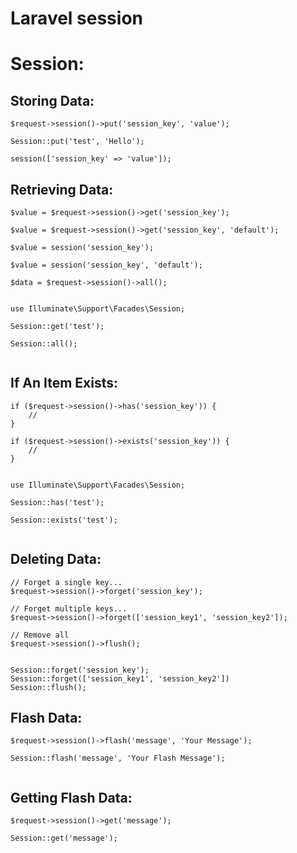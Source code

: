 # Laravel session

# Session:
## Storing Data:
```
$request->session()->put('session_key', 'value');

Session::put('test', 'Hello');

session(['session_key' => 'value']);
``` 

## Retrieving Data:
```
$value = $request->session()->get('session_key');

$value = $request->session()->get('session_key', 'default');

$value = session('session_key');

$value = session('session_key', 'default');

$data = $request->session()->all();


use Illuminate\Support\Facades\Session;

Session::get('test');

Session::all();
 
```

## If An Item Exists:
```
if ($request->session()->has('session_key')) {
    //
}

if ($request->session()->exists('session_key')) {
    //
}


use Illuminate\Support\Facades\Session;

Session::has('test');

Session::exists('test');
 
```

## Deleting Data:
```
// Forget a single key...
$request->session()->forget('session_key');

// Forget multiple keys...
$request->session()->forget(['session_key1', 'session_key2']);

// Remove all
$request->session()->flush();


Session::forget('session_key');
Session::forget(['session_key1', 'session_key2'])
Session::flush();
``` 

## Flash Data:
```
$request->session()->flash('message', 'Your Message');

Session::flash('message', 'Your Flash Message');
 
```

## Getting Flash Data:
```
$request->session()->get('message');

Session::get('message');
```